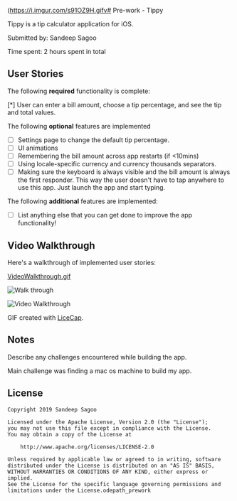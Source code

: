 (https://i.imgur.com/s91OZ9H.gifv# Pre-work - Tippy

Tippy is a tip calculator application for iOS.

Submitted by: Sandeep Sagoo

Time spent: 2 hours spent in total

## User Stories

The following **required** functionality is complete:

 [*] User can enter a bill amount, choose a tip percentage, and see the tip and total values.

The following **optional** features are implemented
* [ ] Settings page to change the default tip percentage.
* [ ] UI animations
* [ ] Remembering the bill amount across app restarts (if <10mins)
* [ ] Using locale-specific currency and currency thousands separators.
* [ ] Making sure the keyboard is always visible and the bill amount is always the first responder. This way the user doesn't have to tap anywhere to use this app. Just launch the app and start typing.

The following **additional** features are implemented:

- [ ] List anything else that you can get done to improve the app functionality!

## Video Walkthrough 

Here's a walkthrough of implemented user stories:

[VideoWalkthrough.gif](https://i.imgur.com/s91OZ9H.gifv)

![Walk through](https://i.imgur.com/s91OZ9H.gifv)

<blockquote class="imgur-embed-pub" lang="en" data-id="a/RIYDDLS"><a href="//imgur.com/RIYDDLS"></a></blockquote><script async src="//s.imgur.com/min/embed.js" charset="utf-8"></script>

<img src='https://imgur.com/a/RIYDDLS' title='Video Walkthrough' width='' alt='Video Walkthrough' />

GIF created with [LiceCap](http://www.cockos.com/licecap/).

## Notes

Describe any challenges encountered while building the app.

Main challenge was finding a mac os machine to build my app. 

## License

    Copyright 2019 Sandeep Sagoo

    Licensed under the Apache License, Version 2.0 (the "License");
    you may not use this file except in compliance with the License.
    You may obtain a copy of the License at

        http://www.apache.org/licenses/LICENSE-2.0

    Unless required by applicable law or agreed to in writing, software
    distributed under the License is distributed on an "AS IS" BASIS,
    WITHOUT WARRANTIES OR CONDITIONS OF ANY KIND, either express or implied.
    See the License for the specific language governing permissions and
    limitations under the License.odepath_prework
